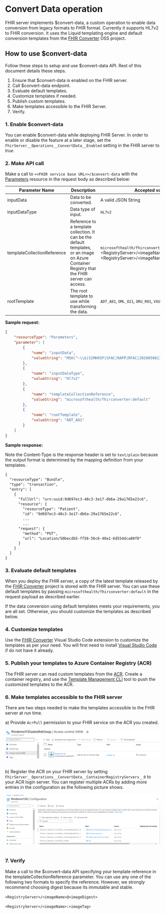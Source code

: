 # Convert Data operation

FHIR server implements $convert-data, a custom operation to enable data conversion from legacy formats to FHIR format. Currently it supports HL7v2 to FHIR conversion. It uses the Liquid templating engine and default conversion templates from the [FHIR Converter](https://github.com/microsoft/FHIR-Converter/tree/dotliquid) OSS project. 

## How to use $convert-data

Follow these steps to setup and use $convert-data API. Rest of this document details these steps. 

1. Ensure that $convert-data is enabled on the FHIR server.
1. Call $convert-data endpoint.
1. Evaluate default templates.
1. Customize templates if needed.
1. Publish custom templates.
1. Make templates accessible to the FHIR Server.
1. Verify.

### 1. Enable $convert-data
You can enable $convert-data while deploying FHIR Server. In order to enable or disable the feature at a later stage, set the `FhirServer__Operations__ConvertData__Enabled` setting in the FHIR server to _true_.

### 2. Make API call
Make a call to ```<<FHIR service base URL>>/$convert-data``` with the [Parameters](http://hl7.org/fhir/parameters.html) resource in the request body as described below:

| Parameter Name      | Description | Accepted values |
| ----------- | ----------- | ----------- |
| inputData      | Data to be converted. | A valid JSON String|
| inputDataType   | Data type of input. | ```HL7v2``` |
| templateCollectionReference | Reference to a template collection. It can be the default templates, or an image on Azure Container Registry that the FHIR server can access. | ```microsofthealth/fhirconverter:default```, \<RegistryServer\>/\<imageName\>@\<imageDigest\>, \<RegistryServer\>/\<imageName\>:\<imageTag\> |
| rootTemplate | The root template to use while transforming the data. | ```ADT_A01```, ```OML_O21```, ```ORU_R01```, ```VXU_V04``` |

**Sample request:**
```json
{
    "resourceType": "Parameters",
    "parameter": [
        {
            "name": "inputData",
            "valueString": "MSH|^~\\&|SIMHOSP|SFAC|RAPP|RFAC|20200508131015||ADT^A01|517|T|2.3|||AL||44|ASCII\nEVN|A01|20200508131015|||C005^Whittingham^Sylvia^^^Dr^^^DRNBR^PRSNL^^^ORGDR|\nPID|1|3735064194^^^SIMULATOR MRN^MRN|3735064194^^^SIMULATOR MRN^MRN~2021051528^^^NHSNBR^NHSNMBR||Kinmonth^Joanna^Chelsea^^Ms^^CURRENT||19870624000000|F|||89 Transaction House^Handmaiden Street^Wembley^^FV75 4GJ^GBR^HOME||020 3614 5541^HOME|||||||||C^White - Other^^^||||||||\nPD1|||FAMILY PRACTICE^^12345|\nPV1|1|I|OtherWard^MainRoom^Bed 183^Simulated Hospital^^BED^Main Building^4|28b|||C005^Whittingham^Sylvia^^^Dr^^^DRNBR^PRSNL^^^ORGDR|||CAR|||||||||16094728916771313876^^^^visitid||||||||||||||||||||||ARRIVED|||20200508131015||"
        },
        {
            "name": "inputDataType",
            "valueString": "Hl7v2"
        },
        {
            "name": "templateCollectionReference",
            "valueString": "microsofthealth/fhirconverter:default"
        },
        {
            "name": "rootTemplate",
            "valueString": "ADT_A01"
        }
    ]
}
```

**Sample response:**

Note the Content-Type is the response header is set to `text/plain` because the output format is determined by the mapping definition from your templates.

```
{
  "resourceType": "Bundle",
  "type": "transaction",
  "entry": [
    {
      "fullUrl": "urn:uuid:9d697ec3-48c3-3e17-db6a-29a1765e22c6",
      "resource": {
        "resourceType": "Patient",
        "id": "9d697ec3-48c3-3e17-db6a-29a1765e22c6",
        ...
        ...
      "request": {
        "method": "PUT",
        "url": "Location/50becdb5-ff56-56c6-40a1-6d554dca80f0"
      }
    }
  ]
}
```

### 3. Evaluate default templates
When you deploy the FHIR server, a copy of the latest template released by the [FHIR Converter](https://github.com/microsoft/FHIR-Converter/tree/dotliquid) project is stored with the FHIR server. You can use these default templates by passing ```microsofthealth/fhirconverter:default``` in the request payload as described earlier.

If the data conversion using default templates meets your requirements, you are all set. Otherwise, you should customize the templates as described below.

### 4. Customize templates
Use the [FHIR Converter](https://marketplace.visualstudio.com/items?itemName=ms-azuretools.vscode-health-fhir-converter) Visual Studio Code extension to customize the templates as per your need. You will first need to install [Visual Studio Code](https://code.visualstudio.com/) if do not have it already.

### 5. Publish your templates to Azure Container Registry (ACR)
The FHIR server can read custom templates from the [ACR](https://azure.microsoft.com/en-us/services/container-registry/). Create a container registry, and use the [Template Management CLI](https://github.com/microsoft/FHIR-Converter/blob/dotliquid/docs/TemplateManagementCLI.md) tool to push the customized templates to the ACR.

### 6. Make templates accessible to the FHIR server

There are two steps needed to make the templates accessible to the FHIR server at run time.

a) Provide `AcrPull` permission to your FHIR service on the ACR you created.

![acr-rbac](./images/convert-data/acr-rbac.png)&nbsp;


b) Register the ACR on your FHIR server by setting `FhirServer__Operations__ConvertData__ContainerRegistryServers__0` to your ACR login server. You can register multiple ACRs by adding more entries in the configuration as the following picture shows.  

![acr-registration](./images/convert-data/acr-registration.png)&nbsp;

### 7. Verify

Make a call to the $convert-data API specifying your template reference in the templateCollectionReference parameter. You can use any one of the following two formats to specify the reference. However, we strongly recommend choosing digest because its immutable and stable.

`<RegistryServer>/<imageName>@<imageDigest>`

`<RegistryServer>/<imageName>:<imageTag>` 